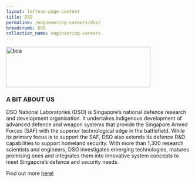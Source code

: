 ```yaml
---
layout: leftnav-page-content
title: DSO
permalink: /engineering-careers/dso/
breadcrumb: DSO
collection_name: engineering-careers
---
```



<img src="/images/dso.ipg" alt="bca" style="width:393px;height:110px;" align="left">
<br clear="left">

### A BIT ABOUT US
DSO National Laboratories (DSO) is Singapore’s national defence research and development organisation. It undertakes indigenous development of advanced defence and weapon systems that provide the Singapore Armed Forces (SAF) with the superior technological edge in the battlefield. While its primary focus is to support the SAF, DSO also extends its defence R&D capabilities to support homeland security. With more than 1,300 research scientists and engineers, DSO investigates emerging technologies, matures promising ones and integrates them into innovative system concepts to meet Singapore’s defence and security needs. 

Find out more <a href="https://career.dso.org.sg/career-openings/index.html" target="_blank">here!</a>

